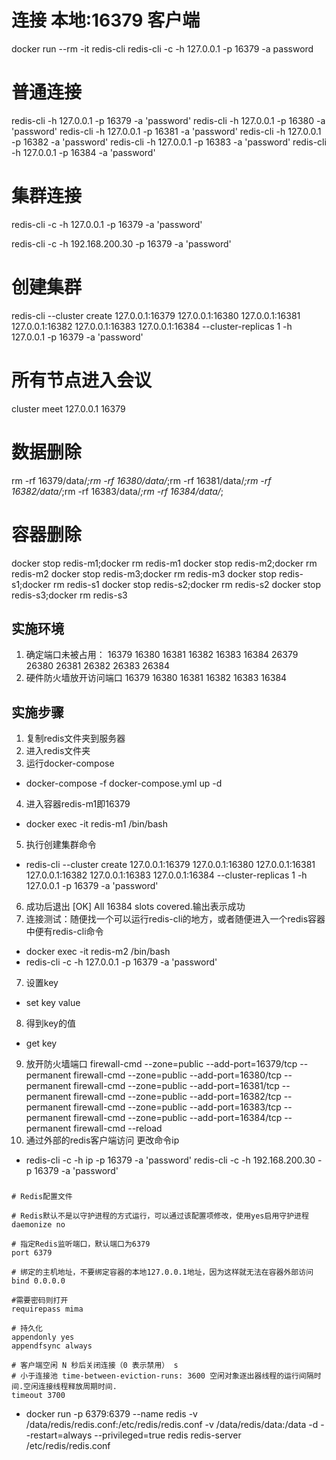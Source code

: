 # 连接 本地:16379 客户端
docker run --rm -it redis-cli redis-cli -c -h 127.0.0.1 -p 16379 -a password

# 普通连接
redis-cli  -h 127.0.0.1 -p 16379 -a 'password'
redis-cli  -h 127.0.0.1 -p 16380 -a 'password'
redis-cli  -h 127.0.0.1 -p 16381 -a 'password'
redis-cli  -h 127.0.0.1 -p 16382 -a 'password'
redis-cli  -h 127.0.0.1 -p 16383 -a 'password'
redis-cli  -h 127.0.0.1 -p 16384 -a 'password'


# 集群连接
redis-cli -c -h 127.0.0.1 -p 16379 -a 'password'

redis-cli -c -h 192.168.200.30 -p 16379 -a 'password'

# 创建集群
redis-cli --cluster create 127.0.0.1:16379  127.0.0.1:16380  127.0.0.1:16381  127.0.0.1:16382  127.0.0.1:16383  127.0.0.1:16384  --cluster-replicas 1 -h 127.0.0.1 -p 16379 -a 'password'

# 所有节点进入会议
cluster meet 127.0.0.1 16379

# 数据删除
rm -rf 16379/data/*;rm -rf 16380/data/*;rm -rf 16381/data/*;rm -rf 16382/data/*;rm -rf 16383/data/*;rm -rf 16384/data/*;

# 容器删除
docker stop redis-m1;docker rm redis-m1
docker stop redis-m2;docker rm redis-m2
docker stop redis-m3;docker rm redis-m3
docker stop redis-s1;docker rm redis-s1
docker stop redis-s2;docker rm redis-s2
docker stop redis-s3;docker rm redis-s3


## 实施环境
1. 确定端口未被占用：
16379
16380
16381
16382
16383
16384
26379
26380
26381
26382
26383
26384
2. 硬件防火墙放开访问端口
16379
16380
16381
16382
16383
16384


## 实施步骤
1. 复制redis文件夹到服务器
2. 进入redis文件夹
3. 运行docker-compose
* docker-compose -f docker-compose.yml up -d
4. 进入容器redis-m1即16379
* docker exec -it redis-m1 /bin/bash
5. 执行创建集群命令
* redis-cli --cluster create 127.0.0.1:16379  127.0.0.1:16380  127.0.0.1:16381  127.0.0.1:16382  127.0.0.1:16383  127.0.0.1:16384  --cluster-replicas 1 -h 127.0.0.1 -p 16379 -a 'password'
6. 成功后退出 [OK] All 16384 slots covered.输出表示成功
6. 连接测试：随便找一个可以运行redis-cli的地方，或者随便进入一个redis容器中便有redis-cli命令
* docker exec -it redis-m2 /bin/bash
* redis-cli -c -h 127.0.0.1 -p 16379 -a 'password'
7. 设置key
* set key value
8. 得到key的值
* get key
9. 放开防火墙端口
firewall-cmd --zone=public --add-port=16379/tcp --permanent
firewall-cmd --zone=public --add-port=16380/tcp --permanent
firewall-cmd --zone=public --add-port=16381/tcp --permanent
firewall-cmd --zone=public --add-port=16382/tcp --permanent
firewall-cmd --zone=public --add-port=16383/tcp --permanent
firewall-cmd --zone=public --add-port=16384/tcp --permanent
firewall-cmd --reload
10. 通过外部的redis客户端访问 更改命令ip
* redis-cli -c -h ip -p 16379 -a 'password'
redis-cli -c -h 192.168.200.30 -p 16379 -a 'password'



### 

```
# Redis配置文件

# Redis默认不是以守护进程的方式运行，可以通过该配置项修改，使用yes启用守护进程
daemonize no

# 指定Redis监听端口，默认端口为6379
port 6379

# 绑定的主机地址，不要绑定容器的本地127.0.0.1地址，因为这样就无法在容器外部访问
bind 0.0.0.0

#需要密码则打开
requirepass mima

# 持久化
appendonly yes
appendfsync always

# 客户端空闲 N 秒后关闭连接（0 表示禁用） s
# 小于连接池 time-between-eviction-runs: 3600 空闲对象逐出器线程的运行间隔时间.空闲连接线程释放周期时间.
timeout 3700
```

* docker run -p 6379:6379 --name redis -v /data/redis/redis.conf:/etc/redis/redis.conf -v /data/redis/data:/data -d  --restart=always --privileged=true redis redis-server /etc/redis/redis.conf